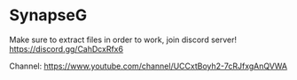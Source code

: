# SynapseG

Make sure to extract files in order to work, join discord server! https://discord.gg/CahDcxRfx6

Channel: https://www.youtube.com/channel/UCCxtBoyh2-7cRJfxgAnQVWA

